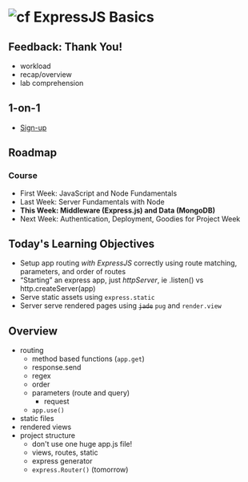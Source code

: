 ![cf](http://i.imgur.com/7v5ASc8.png)  ExpressJS Basics
===

## Feedback: Thank You!

* workload
* recap/overview
* lab comprehension

## 1-on-1
* [Sign-up](https://marty-nelson.youcanbook.me/)
	
## Roadmap

### Course
* First Week: JavaScript and Node Fundamentals
* Last Week: Server Fundamentals with Node
* **This Week: Middleware (Express.js) and Data (MongoDB)**
* Next Week: Authentication, Deployment, Goodies for Project Week

## Today's Learning Objectives

* Setup app routing _with ExpressJS_ correctly using 
route matching, parameters, and order of routes
* “Starting” an express app, just _httpServer_, ie .listen() vs http.createServer(app)
* Serve static assets using `express.static`
* Server serve rendered pages using ~~`jade`~~ `pug` and `render.view`

## Overview

* routing
	* method based functions (`app.get`)
	* response.send
	* regex
	* order
	* parameters (route and query)
		* request
	* `app.use()`
* static files
* rendered views
* project structure
	* don't use one huge app.js file!
	* views, routes, static
	* express generator
	* `express.Router()` (tomorrow)